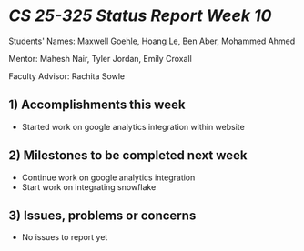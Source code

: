 # *CS 25-325 Status Report Week 10*

Students' Names: Maxwell Goehle, Hoang Le, Ben Aber, Mohammed Ahmed

Mentor: Mahesh Nair, Tyler Jordan, Emily Croxall

Faculty Advisor: Rachita Sowle

 ## 1) Accomplishments this week ##
   - Started work on google analytics integration within website
## 2) Milestones to be completed next week ##
   - Continue work on google analytics integration
   - Start work on integrating snowflake
## 3) Issues, problems or concerns ## 
   - No issues to report yet
